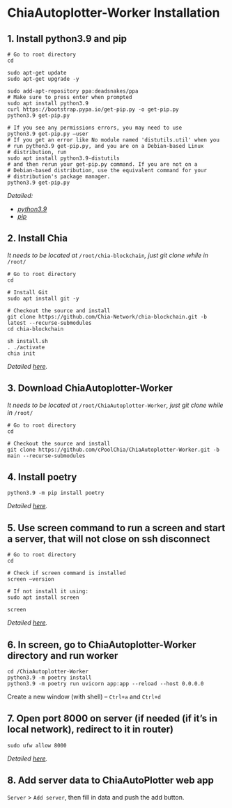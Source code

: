 # ChiaAutoplotter-Worker Installation

## 1. Install python3.9 and pip
```shell
# Go to root directory
cd

sudo apt-get update
sudo apt-get upgrade -y

sudo add-apt-repository ppa:deadsnakes/ppa
# Make sure to press enter when prompted
sudo apt install python3.9
curl https://bootstrap.pypa.io/get-pip.py -o get-pip.py 
python3.9 get-pip.py

# If you see any permissions errors, you may need to use
python3.9 get-pip.py –user
# If you get an error like No module named 'distutils.util' when you 
# run python3.9 get-pip.py, and you are on a Debian-based Linux 
# distribution, run
sudo apt install python3.9-distutils
# and then rerun your get-pip.py command. If you are not on a 
# Debian-based distribution, use the equivalent command for your 
# distribution's package manager.
python3.9 get-pip.py
```
<i>Detailed:</i>
* <i>[python3.9](https://linuxize.com/post/how-to-install-python-3-9-on-ubuntu-20-04/)</i>
* <i>[pip](https://stackoverflow.com/questions/65644782/how-to-install-pip-for-python-3-9-on-ubuntu-20-04)</i>

## 2. Install Chia
<i>It needs to be located at</i> `/root/chia-blockchain`<i>, just git clone while in</i> `/root/`
```shell
# Go to root directory
cd

# Install Git
sudo apt install git -y

# Checkout the source and install
git clone https://github.com/Chia-Network/chia-blockchain.git -b latest --recurse-submodules
cd chia-blockchain

sh install.sh
. ./activate
chia init
```
<i>Detailed [here](https://github.com/Chia-Network/chia-blockchain/wiki/INSTALL).</i>

## 3. Download ChiaAutoplotter-Worker 
<i>It needs to be located at</i> `/root/ChiaAutoplotter-Worker`<i>, just git clone while in</i> `/root/`
```shell
# Go to root directory
cd

# Checkout the source and install
git clone https://github.com/cPoolChia/ChiaAutoplotter-Worker.git -b main --recurse-submodules
```

## 4. Install poetry
```shell
python3.9 -m pip install poetry
```
<i>Detailed [here](https://python-poetry.org/).</i>


## 5. Use screen command to run a screen and start a server, that will not close on ssh disconnect
```shell
# Go to root directory
cd

# Check if screen command is installed
screen –version

# If not install it using:
sudo apt install screen

screen
```
<i>Detailed [here](https://linuxize.com/post/how-to-use-linux-screen/).</i>

## 6. In screen, go to ChiaAutoplotter-Worker directory and run worker
```shell
cd /ChiaAutoplotter-Worker
python3.9 -m poetry install
python3.9 -m poetry run uvicorn app:app --reload --host 0.0.0.0
```
Create a new window (with shell) – `Ctrl+a` and `Ctrl+d`

## 7. Open port 8000 on server (if needed (if it’s in local network), redirect to it in router)
```shell
sudo ufw allow 8000
```
<i>Detailed [here](https://linuxize.com/post/how-to-setup-a-firewall-with-ufw-on-ubuntu-20-04/).</i>

## 8. Add server data to ChiaAutoPlotter web app
`Server` > `Add server`, then fill in data and push the add button.
